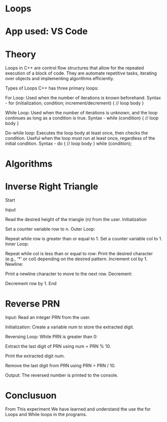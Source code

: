 # Loops
# App used: VS Code
# Theory
Loops in C++ are control flow structures that allow for the repeated execution of a block of code. They are automate repetitive tasks, iterating over objects and implementing algorithms efficiently.

Types of Loops
C++ has three primary loops:

For Loop:
Used when the number of iterations is known beforehand.
Syntax -
for (initialization; condition; increment/decrement) {
    // loop body
}

While Loop:
Used when the number of iterations is unknown, and the loop continues as long as a condition is true.
Syntax -
while (condition) {
    // loop body
}

Do-while loop:
Executes the loop body at least once, then checks the condition. Useful when the loop must run at least once, regardless of the initial condition.
Syntax -
do { // loop body } while (condition);

# Algorithms
# Inverse Right Triangle
Start

Input

Read the desired height of the triangle (n) from the user.
Initialization

Set a counter variable row to n.
Outer Loop:

Repeat while row is greater than or equal to 1.
Set a counter variable col to 1.
Inner Loop:

Repeat while col is less than or equal to row:
Print the desired character (e.g., '*' or col) depending on the desired pattern.
Increment col by 1.
Newline:

Print a newline character to move to the next row.
Decrement:

Decrement row by 1.
End

# Reverse PRN
Input:
Read an integer PRN from the user.

Initialization:
Create a variable num to store the extracted digit.

Reversing Loop:
While PRN is greater than 0:

Extract the last digit of PRN using num = PRN % 10.

Print the extracted digit num.

Remove the last digit from PRN using PRN = PRN / 10.

Output:
The reversed number is printed to the console.

# Conclusuon
From This experiment We have learned and understand the use the for Loops and While loops in the programs.
